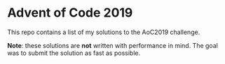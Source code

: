 # Advent of Code 2019
This repo contains a list of my solutions to the AoC2019 challenge.

**Note**: these solutions are **not** written with performance in mind. The goal was to submit the solution as fast as possible. 
